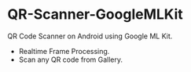 # QR-Scanner-GoogleMLKit
QR Code Scanner on Android using Google ML Kit.

* Realtime Frame Processing.
* Scan any QR code from Gallery.
